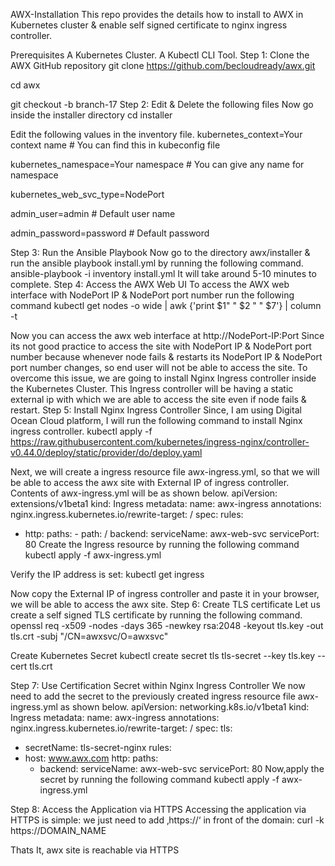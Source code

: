 AWX-Installation
This repo provides the details how to install to AWX in Kubernetes cluster & enable self signed certificate to nginx ingress controller.

Prerequisites
A Kubernetes Cluster.
A Kubectl CLI Tool.
Step 1: Clone the AWX GitHub repository
git clone https://github.com/becloudready/awx.git

cd awx

git checkout -b branch-17
Step 2: Edit & Delete the following files
Now go inside the installer directory
cd installer

Edit the following values in the inventory file.
kubernetes_context=Your context name  # You can find this in kubeconfig file

kubernetes_namespace=Your namespace   # You can give any name for namespace

kubernetes_web_svc_type=NodePort

admin_user=admin          # Default user name

admin_password=password   # Default password

Step 3: Run the Ansible Playbook
Now go to the directory awx/installer & run the ansible playbook install.yml by running the following command.
ansible-playbook -i inventory install.yml
It will take around 5-10 minutes to complete.
Step 4: Access the AWX Web UI
To access the AWX web interface with NodePort IP & NodePort port number run the following command
kubectl get nodes -o wide | awk {'print $1" " $2 " " $7'} | column -t

Now you can access the awx web interface at http://NodePort-IP:Port
Since its not good practice to access the site with NodePort IP & NodePort port number because whenever node fails & restarts its NodePort IP & NodePort port number changes, so end user will not be able to access the site.
To overcome this issue, we are going to install Nginx Ingress controller inside the Kubernetes Cluster. This Ingress controller will be having a static external ip with which we are able to access the site even if node fails & restart.
Step 5: Install Nginx Ingress Controller
Since, I am using Digital Ocean Cloud platform, I will run the following command to install Nginx ingress controller.
kubectl apply -f https://raw.githubusercontent.com/kubernetes/ingress-nginx/controller-v0.44.0/deploy/static/provider/do/deploy.yaml

Next, we will create a ingress resource file awx-ingress.yml, so that we will be able to access the awx site with External IP of ingress controller.
Contents of awx-ingress.yml will be as shown below.
apiVersion: extensions/v1beta1
kind: Ingress
metadata:
  name: awx-ingress
  annotations:
    nginx.ingress.kubernetes.io/rewrite-target: /
spec:
  rules:
  - http:
      paths:
        - path: /
          backend:
            serviceName: awx-web-svc
            servicePort: 80
Create the Ingress resource by running the following command
kubectl apply -f awx-ingress.yml

Verify the IP address is set:
kubectl get ingress

Now copy the External IP of ingress controller and paste it in your browser, we will be able to access the awx site.
Step 6: Create TLS certificate
Let us create a self signed TLS certificate by running the following command.
openssl req -x509 -nodes -days 365 -newkey rsa:2048 -keyout tls.key -out tls.crt -subj "/CN=awxsvc/O=awxsvc"

Create Kubernetes Secret
kubectl create secret tls tls-secret --key tls.key --cert tls.crt

Step 7: Use Certification Secret within Nginx Ingress Controller
We now need to add the secret to the previously created ingress resource file awx-ingress.yml as shown below.
apiVersion: networking.k8s.io/v1beta1
kind: Ingress
metadata:
  name: awx-ingress
  annotations:
    nginx.ingress.kubernetes.io/rewrite-target: /
spec:
  tls:
  - secretName: tls-secret-nginx
  rules:
  - host: www.awx.com
    http:
      paths:
      - backend:
          serviceName: awx-web-svc
          servicePort: 80
Now,apply the secret by running the following command
kubectl apply -f awx-ingress.yml

Step 8: Access the Application via HTTPS
Accessing the application via HTTPS is simple: we just need to add ‚https://‘ in front of the domain:
curl -k https://DOMAIN_NAME

Thats It, awx site is reachable via HTTPS
